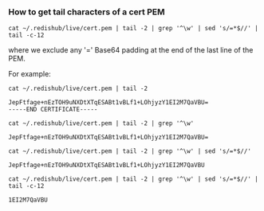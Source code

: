 
### How to get tail characters of a cert PEM

```shell
cat ~/.redishub/live/cert.pem | tail -2 | grep '^\w' | sed 's/=*$//' | tail -c-12
```
where we exclude any '=' Base64 padding at the end of the last line of the PEM.

For example:
```shell
cat ~/.redishub/live/cert.pem | tail -2
```
```
JepFtfage+nEzTOH9uNXDtXTqESABt1vBLf1+LOhjyzY1EI2M7QaVBU=
-----END CERTIFICATE-----
```
```shell
cat ~/.redishub/live/cert.pem | tail -2 | grep '^\w' 
```
```
JepFtfage+nEzTOH9uNXDtXTqESABt1vBLf1+LOhjyzY1EI2M7QaVBU=
```
```shell
cat ~/.redishub/live/cert.pem | tail -2 | grep '^\w' | sed 's/=*$//' 
```
```
JepFtfage+nEzTOH9uNXDtXTqESABt1vBLf1+LOhjyzY1EI2M7QaVBU
``` 
```shell
cat ~/.redishub/live/cert.pem | tail -2 | grep '^\w' | sed 's/=*$//' | tail -c-12
```
```
1EI2M7QaVBU
```

